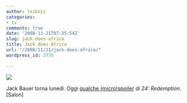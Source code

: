 ```yaml
---
author: leibniz
categories:
- tv
comments: true
date: '2008-11-21T07:25:54Z'
slug: jack-does-africa
title: Jack does Africa
url: "/2008/11/21/jack-does-africa/"
wordpress_id: 3775

---
```

[![](http://images.salon.com/ent/tv/review/2008/11/21/24/story.jpg)](http://images.salon.com/ent/tv/review/2008/11/21/24/story.jpg)

Jack Bauer torna lunedì. Oggi [qualche (micro)spoiler](http://www.salon.com/ent/tv/review/2008/11/21/24/index.html) di _24: Redemption_. [Salon]
